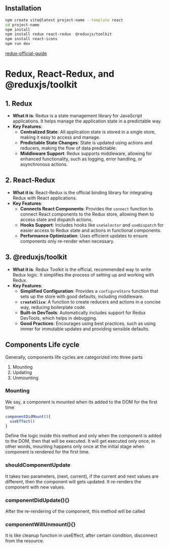 ## Installation

```sh
npm create vite@latest project-name --template react
cd project-name
npm install
npm install redux react-redux  @reduxjs/toolkit
npm install react-icons
npm run dev
```

[redux-official-guide](https://redux-toolkit.js.org/)

# Redux, React-Redux, and @reduxjs/toolkit

## 1. Redux

- **What it is**: Redux is a state management library for JavaScript applications. It helps manage the application state in a predictable way.
- **Key Features**:
  - **Centralized State**: All application state is stored in a single store, making it easy to access and manage.
  - **Predictable State Changes**: State is updated using actions and reducers, making the flow of data predictable.
  - **Middleware Support**: Redux supports middleware, allowing for enhanced functionality, such as logging, error handling, or asynchronous actions.

## 2. React-Redux

- **What it is**: React-Redux is the official binding library for integrating Redux with React applications.
- **Key Features**:
  - **Connects React Components**: Provides the `connect` function to connect React components to the Redux store, allowing them to access state and dispatch actions.
  - **Hooks Support**: Includes hooks like `useSelector` and `useDispatch` for easier access to Redux state and actions in functional components.
  - **Performance Optimization**: Uses efficient updates to ensure components only re-render when necessary.

## 3. @reduxjs/toolkit

- **What it is**: Redux Toolkit is the official, recommended way to write Redux logic. It simplifies the process of setting up and working with Redux.
- **Key Features**:
  - **Simplified Configuration**: Provides a `configureStore` function that sets up the store with good defaults, including middleware.
  - **`createSlice`**: A function to create reducers and actions in a concise way, reducing boilerplate code.
  - **Built-in DevTools**: Automatically includes support for Redux DevTools, which helps in debugging.
  - **Good Practices**: Encourages using best practices, such as using immer for immutable updates and providing sensible defaults.

## Components Life cycle

Generally, components life cycles are categorized into three parts

1. Mounting
2. Updating
3. Unmounting

### Mounting

We say, a component is mounted when its added to the DOM for the first time

```jsx
componentDidMount(){
  useEffect()
}
```

Define the logic inside this method and only when the component is added to the DOM, then that will be executed.
It will get executed only once, in other words, mounting happens only once at the initial stage when component is rendered for the first time.

### shouldComponentUpdate

It takes two parameters, (next, current), if the current and next values are different, then the component will gets updated.
It re-renders the component with new values.

### componentDidUpdate(){}

After the re-rendering of the component, this method will be called

### componentWillUnmount(){}

It is like cleanup function in useEffect, after certain condition, disconnect from the resource.
